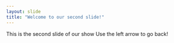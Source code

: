 ```yaml
---
layout: slide
title: "Welcome to our second slide!"
---
```

This is the second slide of our show
Use the left arrow to go back!
